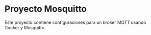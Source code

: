 # Proyecto Mosquitto

Este proyecto contiene configuraciones para un broker MQTT usando Docker y Mosquitto.
